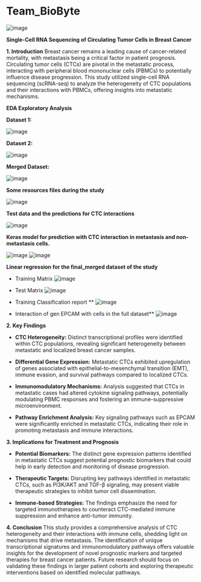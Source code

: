 # Team_BioByte

![image](https://github.com/user-attachments/assets/b977fd30-56fd-4844-b3e8-a9b8554e51b4)

**Single-Cell RNA Sequencing of Circulating Tumor Cells in Breast Cancer**

**1. Introduction**  Breast cancer remains a leading cause of cancer-related mortality, with metastasis being a critical factor in patient prognosis. Circulating tumor cells (CTCs) are pivotal in the metastatic process, interacting with peripheral blood mononuclear cells (PBMCs) to potentially influence disease progression. This study utilized single-cell RNA sequencing (scRNA-seq) to analyze the heterogeneity of CTC populations and their interactions with PBMCs, offering insights into metastatic mechanisms.

**EDA Exploratory Analysis**

**Dataset 1:**

![image](https://github.com/user-attachments/assets/68e14023-2d48-43d9-be82-5bd047c99e30)

**Dataset 2:**

![image](https://github.com/user-attachments/assets/62664b8f-5e8a-4f60-8fa4-5687427abaa0)

**Merged Dataset:**

![image](https://github.com/user-attachments/assets/3157397e-cdb4-4f5a-a3e8-9cff8412dddc)

**Some resources files during the study**

![image](https://github.com/user-attachments/assets/ae11d259-2555-4b9d-94d6-10106665e332)

**Test data and the predictions for CTC interactions**

![image](https://github.com/user-attachments/assets/0ed3b895-2983-4916-a8f3-3b6fc39982f1)

**Keras model for prediction with CTC interaction in metastasis and non-metastasis cells.**

![image](https://github.com/user-attachments/assets/f165619d-a18c-4707-9469-f43f882eff6a)
![image](https://github.com/user-attachments/assets/a50ef48a-26e6-4f6e-9427-f890ac906567)

**Linear regression for the final_merged dataset of the study**

+ Training Matrix
  ![image](https://github.com/user-attachments/assets/02587c48-5610-42a5-830f-c389f2eba33b)

+ Test Matrix
  ![image](https://github.com/user-attachments/assets/8989dfa4-8f24-4148-a946-3489c169097c)

+ Training Classification report **
  ![image](https://github.com/user-attachments/assets/57dc07d5-b07f-4498-8273-16ab0cb3b1fd)

+ Interaction of gen EPCAM with cells in the full dataset**
  ![image](https://github.com/user-attachments/assets/18a350c7-4c52-4e62-8788-df0f234bf407)

**2. Key Findings**

+ **CTC Heterogeneity:** Distinct transcriptional profiles were identified within CTC populations, revealing significant heterogeneity between metastatic and localized breast cancer samples.

+ **Differential Gene Expression:** Metastatic CTCs exhibited upregulation of genes associated with epithelial-to-mesenchymal transition (EMT), immune evasion, and survival pathways compared to localized CTCs.

+ **Immunomodulatory Mechanisms:** Analysis suggested that CTCs in metastatic cases had altered cytokine signaling pathways, potentially modulating PBMC responses and fostering an immune-suppressive microenvironment.

+ **Pathway Enrichment Analysis:** Key signaling pathways such as EPCAM were significantly enriched in metastatic CTCs, indicating their role in promoting metastasis and immune interactions.

**3. Implications for Treatment and Prognosis**

+ **Potential Biomarkers:** The distinct gene expression patterns identified in metastatic CTCs suggest potential prognostic biomarkers that could help in early detection and monitoring of disease progression.

+ **Therapeutic Targets:** Disrupting key pathways identified in metastatic CTCs, such as PI3K/AKT and TGF-β signaling, may present viable therapeutic strategies to inhibit tumor cell dissemination.

+ **Immune-based Strategies:** The findings emphasize the need for targeted immunotherapies to counteract CTC-mediated immune suppression and enhance anti-tumor immunity.

**4. Conclusion** This study provides a comprehensive analysis of CTC heterogeneity and their interactions with immune cells, shedding light on mechanisms that drive metastasis. The identification of unique transcriptional signatures and immunomodulatory pathways offers valuable insights for the development of novel prognostic markers and targeted therapies for breast cancer patients. Future research should focus on validating these findings in larger patient cohorts and exploring therapeutic interventions based on identified molecular pathways.
